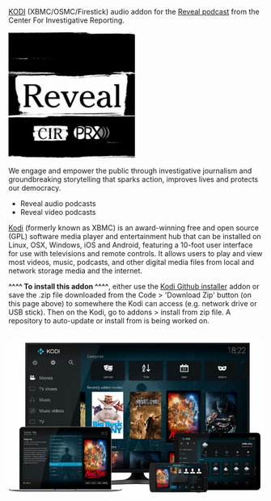 <a href="https://www.kodi.tv">KODI<a> (XBMC/OSMC/Firestick) audio addon for the <a href="https://www.revealnews.org/">Reveal podcast</a> from the Center For Investigative Reporting.<br>

<img src="https://github.com/leopheard/RevealPodcast/blob/master/resources/media/1.jpg?raw=true" width="250" height="250" alt="Reveal Podcast"><br>

We engage and empower the public through investigative journalism and groundbreaking storytelling that sparks action, improves lives and protects our democracy.<br>

- Reveal audio podcasts<br>
- Reveal video podcasts<br>

<a href="https://www.kodi.tv">Kodi</a> (formerly known as XBMC) is an award-winning free and open source (GPL) software media player and entertainment hub that can be installed on Linux, OSX, Windows, iOS and Android, featuring a 10-foot user interface for use with televisions and remote controls. It allows users to play and view most videos, music, podcasts, and other digital media files from local and network storage media and the internet.<br>

<b>^^^^ To install this addon ^^^^</b>, either use the <a href="https://www.tvaddons.co/github-browser-kodi/">Kodi Github installer</a> addon or save the .zip file downloaded from the Code > 'Download Zip' button (on this page above) to somewhere the Kodi can access (e.g. network drive or USB stick). Then on the Kodi, go to addons > install from zip file. A repository to auto-update or install from is being worked on.<br>

<br><a href="https://www.kodi.tv"><img src="https://github.com/leopheard/Audio-Podcasts/blob/master/resources/media/about--devices.jpg?raw=true">
